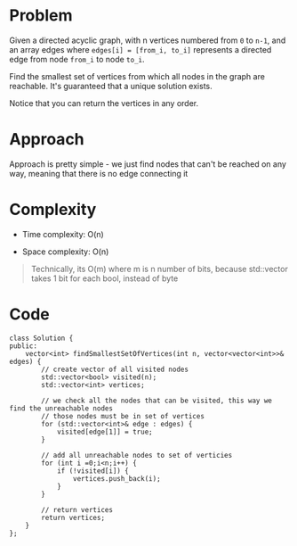# Problem

Given a directed acyclic graph, with n vertices numbered from ``0`` to ``n-1``, and an array edges where ``edges[i] = [from_i, to_i]`` represents a directed edge from node ``from_i`` to node ``to_i``.

Find the smallest set of vertices from which all nodes in the graph are reachable. It's guaranteed that a unique solution exists.

Notice that you can return the vertices in any order.

# Approach
Approach is pretty simple - we just find nodes that can't be reached on any way, meaning that there is no edge connecting it

# Complexity
- Time complexity:
O(n)

- Space complexity:
O(n) 
>Technically, its O(m) where m is n number of bits, because std::vector<bool> takes 1 bit for each bool, instead of byte

# Code
```
class Solution {
public:
    vector<int> findSmallestSetOfVertices(int n, vector<vector<int>>& edges) {
        // create vector of all visited nodes
        std::vector<bool> visited(n);
        std::vector<int> vertices;

        // we check all the nodes that can be visited, this way we find the unreachable nodes
        // those nodes must be in set of vertices
        for (std::vector<int>& edge : edges) {
            visited[edge[1]] = true;
        }

        // add all unreachable nodes to set of verticies
        for (int i =0;i<n;i++) {
            if (!visited[i]) {
                vertices.push_back(i);
            }
        }

        // return vertices
        return vertices;
    }
};
```